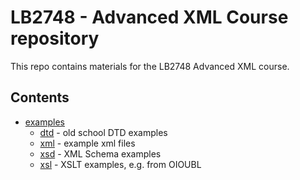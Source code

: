 # LB2748 - Advanced XML Course repository

This repo contains materials for the LB2748 Advanced XML course.

## Contents   
* [examples](examples)
  * [dtd](examples%2Fdtd) - old school DTD examples
  * [xml](examples%2Fxml) - example xml files
  * [xsd](examples%2Fxsd) - XML Schema examples
  * [xsl](examples%2Fxsl) - XSLT examples, e.g. from OIOUBL

  